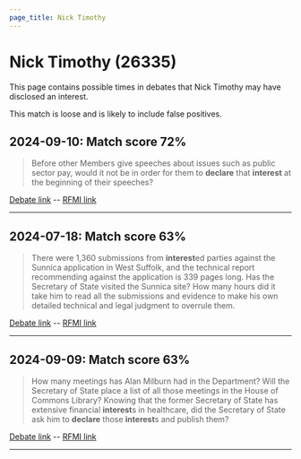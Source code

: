 ```yaml
---
page_title: Nick Timothy
---
```


# Nick Timothy  (26335)

This page contains possible times in debates that Nick Timothy may have disclosed an interest.

This match is loose and is likely to include false positives. 



## 2024-09-10: Match score 72%

>Before other Members give speeches about issues such as public sector pay, would it not be in order for them to **declare** that **interest** at the beginning of their speeches?

[Debate link](https://www.theyworkforyou.com/debates/?id=2024-09-10a.766.2)  --  [RFMI link](https://www.theyworkforyou.com/mp/26335/register)


---



## 2024-07-18: Match score 63%

>There were 1,360 submissions from **interest**ed parties against the Sunnica application in West Suffolk, and the technical report recommending against the application is 339 pages long. Has the Secretary of State visited the Sunnica site? How many hours did it take him to read all the submissions and evidence to make his own detailed technical and legal judgment to overrule them.

[Debate link](https://www.theyworkforyou.com/debates/?id=2024-07-18f.200.0)  --  [RFMI link](https://www.theyworkforyou.com/mp/26335/register)


---



## 2024-09-09: Match score 63%

>How many meetings has Alan Milburn had in the Department? Will the Secretary of State place a list of all those meetings in the House of Commons Library? Knowing that the former Secretary of State has extensive financial **interest**s in healthcare, did the Secretary of State ask him to **declare** those **interest**s and publish them?

[Debate link](https://www.theyworkforyou.com/debates/?id=2024-09-09b.579.0)  --  [RFMI link](https://www.theyworkforyou.com/mp/26335/register)


---


